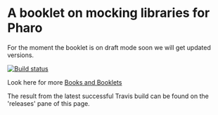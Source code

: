 # A booklet on mocking libraries for Pharo

For the moment the booklet is on draft mode soon we will get updated versions.

[![Build status][badge]][travis]

[travis]: https://travis-ci.org/SquareBracketAssociates/Booklet-Mocking
[badge]: https://travis-ci.org/SquareBracketAssociates/Booklet-Mocking.svg?branch=master

 
Look here for more [Books and Booklets](http://books.pharo.org/)


The result from the latest successful Travis build can be found on the 'releases' pane of this page.